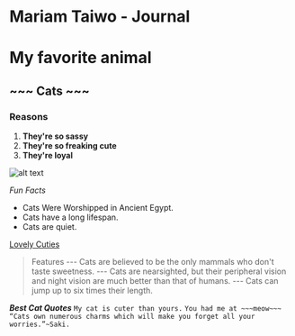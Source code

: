 # Mariam Taiwo - Journal

# My favorite animal
## ~~~ Cats ~~~
### Reasons
1. **They're so sassy**
2. **They're so freaking cute**
3. **They're loyal**

![alt text](https://github.com/Introduction-to-AI-ML/MariamT-Journal/blob/main/Cut%20cat)

*Fun Facts*
- Cats Were Worshipped in Ancient Egypt.
- Cats have a long lifespan.
- Cats are quiet.

[Lovely Cuties](https://www.google.com/search?sca_esv=856bbea95b52671d&rlz=1C1RXMK_enUS1113US1113&q=munchkin+kittens&tbm=vid&source=lnms&fbs=AEQNm0AbzhUJjXv6jRup8eVc0BvPhAxYjCxVRCUtj1WEz_DQOPDWUFqSYC75sqGn4BvEbeBwW6WW_y8QupJtkCo8JMyA6b9KOy4i7GolF8HOgrSW0lrof43wW-RE0YgCgn_cD29YydMcZfEGd9wms3yRSeJI84uNH0QeB3-_jjGSLrZs25LK-PntZLHtPgdMtfEDKmk8kEUdcdUHL8kinG5RQBKFbjvzUw&sa=X&ved=2ahUKEwiSpd3Lv_yGAxVoPkQIHQa-DuAQ0pQJegQIChAB&biw=1536&bih=738&dpr=1.25#fpstate=ive&vld=cid:1c0f0091,vid:nNhrf35Ra0w,st:0)

> Features
--- Cats are believed to be the only mammals who don't taste sweetness.
--- Cats are nearsighted, but their peripheral vision and night vision are much better than that of humans.
--- Cats can jump up to six times their length.

***Best Cat Quotes***
`My cat is cuter than yours.`
`You had me at ~~~meow~~~`
`“Cats own numerous charms which will make you forget all your worries.”~Saki.`

